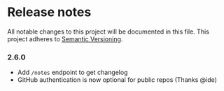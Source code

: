 # Release notes
All notable changes to this project will be documented in this file.
This project adheres to [Semantic Versioning](http://semver.org/).

### 2.6.0
- Add `/notes` endpoint to get changelog
- GitHub authentication is now optional for public repos (Thanks @ide)
